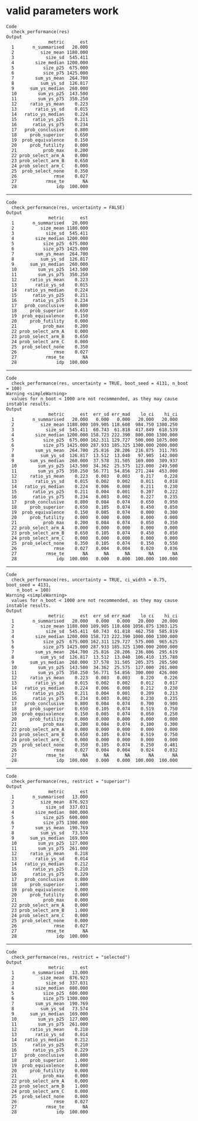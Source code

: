 # valid parameters work

    Code
      check_performance(res)
    Output
                    metric      est
      1       n_summarised   20.000
      2          size_mean 1180.000
      3            size_sd  545.411
      4        size_median 1200.000
      5           size_p25  675.000
      6           size_p75 1425.000
      7        sum_ys_mean  264.700
      8          sum_ys_sd  126.817
      9      sum_ys_median  260.000
      10        sum_ys_p25  143.500
      11        sum_ys_p75  350.250
      12     ratio_ys_mean    0.223
      13       ratio_ys_sd    0.015
      14   ratio_ys_median    0.224
      15      ratio_ys_p25    0.211
      16      ratio_ys_p75    0.234
      17   prob_conclusive    0.800
      18     prob_superior    0.650
      19  prob_equivalence    0.150
      20     prob_futility    0.000
      21          prob_max    0.200
      22 prob_select_arm_A    0.000
      23 prob_select_arm_B    0.650
      24 prob_select_arm_C    0.000
      25  prob_select_none    0.350
      26              rmse    0.027
      27           rmse_te       NA
      28               idp  100.000

---

    Code
      check_performance(res, uncertainty = FALSE)
    Output
                    metric      est
      1       n_summarised   20.000
      2          size_mean 1180.000
      3            size_sd  545.411
      4        size_median 1200.000
      5           size_p25  675.000
      6           size_p75 1425.000
      7        sum_ys_mean  264.700
      8          sum_ys_sd  126.817
      9      sum_ys_median  260.000
      10        sum_ys_p25  143.500
      11        sum_ys_p75  350.250
      12     ratio_ys_mean    0.223
      13       ratio_ys_sd    0.015
      14   ratio_ys_median    0.224
      15      ratio_ys_p25    0.211
      16      ratio_ys_p75    0.234
      17   prob_conclusive    0.800
      18     prob_superior    0.650
      19  prob_equivalence    0.150
      20     prob_futility    0.000
      21          prob_max    0.200
      22 prob_select_arm_A    0.000
      23 prob_select_arm_B    0.650
      24 prob_select_arm_C    0.000
      25  prob_select_none    0.350
      26              rmse    0.027
      27           rmse_te       NA
      28               idp  100.000

---

    Code
      check_performance(res, uncertainty = TRUE, boot_seed = 4131, n_boot = 100)
    Warning <simpleWarning>
      values for n_boot < 1000 are not recommended, as they may cause instable results.
    Output
                    metric      est  err_sd err_mad    lo_ci    hi_ci
      1       n_summarised   20.000   0.000   0.000   20.000   20.000
      2          size_mean 1180.000 109.905 118.608  984.750 1380.250
      3            size_sd  545.411  60.743  61.818  417.849  618.539
      4        size_median 1200.000 158.723 222.390  800.000 1300.000
      5           size_p25  675.000 162.311 129.727  500.000 1075.000
      6           size_p75 1425.000 287.933 185.325 1300.000 2000.000
      7        sum_ys_mean  264.700  25.816  28.206  216.875  311.785
      8          sum_ys_sd  126.817  13.512  13.040   97.905  142.000
      9      sum_ys_median  260.000  37.578  31.505  169.000  309.937
      10        sum_ys_p25  143.500  34.362  25.575  123.000  249.500
      11        sum_ys_p75  350.250  56.771  54.856  271.244  453.000
      12     ratio_ys_mean    0.223   0.003   0.003    0.217    0.228
      13       ratio_ys_sd    0.015   0.002   0.002    0.011    0.018
      14   ratio_ys_median    0.224   0.006   0.008    0.211    0.230
      15      ratio_ys_p25    0.211   0.004   0.001    0.207    0.222
      16      ratio_ys_p75    0.234   0.003   0.002    0.227    0.235
      17   prob_conclusive    0.800   0.084   0.074    0.650    0.950
      18     prob_superior    0.650   0.105   0.074    0.450    0.850
      19  prob_equivalence    0.150   0.085   0.074    0.000    0.300
      20     prob_futility    0.000   0.000   0.000    0.000    0.000
      21          prob_max    0.200   0.084   0.074    0.050    0.350
      22 prob_select_arm_A    0.000   0.000   0.000    0.000    0.000
      23 prob_select_arm_B    0.650   0.105   0.074    0.450    0.850
      24 prob_select_arm_C    0.000   0.000   0.000    0.000    0.000
      25  prob_select_none    0.350   0.105   0.074    0.150    0.550
      26              rmse    0.027   0.004   0.004    0.020    0.036
      27           rmse_te       NA      NA      NA       NA       NA
      28               idp  100.000   0.000   0.000  100.000  100.000

---

    Code
      check_performance(res, uncertainty = TRUE, ci_width = 0.75, boot_seed = 4131,
        n_boot = 100)
    Warning <simpleWarning>
      values for n_boot < 1000 are not recommended, as they may cause instable results.
    Output
                    metric      est  err_sd err_mad    lo_ci    hi_ci
      1       n_summarised   20.000   0.000   0.000   20.000   20.000
      2          size_mean 1180.000 109.905 118.608 1056.875 1303.125
      3            size_sd  545.411  60.743  61.818  462.758  585.819
      4        size_median 1200.000 158.723 222.390 1000.000 1300.000
      5           size_p25  675.000 162.311 129.727  575.000  965.625
      6           size_p75 1425.000 287.933 185.325 1300.000 2000.000
      7        sum_ys_mean  264.700  25.816  28.206  236.806  295.619
      8          sum_ys_sd  126.817  13.512  13.040  106.410  135.780
      9      sum_ys_median  260.000  37.578  31.505  205.375  285.500
      10        sum_ys_p25  143.500  34.362  25.575  127.000  201.000
      11        sum_ys_p75  350.250  56.771  54.856  300.000  426.000
      12     ratio_ys_mean    0.223   0.003   0.003    0.220    0.226
      13       ratio_ys_sd    0.015   0.002   0.002    0.012    0.017
      14   ratio_ys_median    0.224   0.006   0.008    0.212    0.230
      15      ratio_ys_p25    0.211   0.004   0.001    0.209    0.213
      16      ratio_ys_p75    0.234   0.003   0.002    0.230    0.235
      17   prob_conclusive    0.800   0.084   0.074    0.700    0.900
      18     prob_superior    0.650   0.105   0.074    0.519    0.750
      19  prob_equivalence    0.150   0.085   0.074    0.050    0.250
      20     prob_futility    0.000   0.000   0.000    0.000    0.000
      21          prob_max    0.200   0.084   0.074    0.100    0.300
      22 prob_select_arm_A    0.000   0.000   0.000    0.000    0.000
      23 prob_select_arm_B    0.650   0.105   0.074    0.519    0.750
      24 prob_select_arm_C    0.000   0.000   0.000    0.000    0.000
      25  prob_select_none    0.350   0.105   0.074    0.250    0.481
      26              rmse    0.027   0.004   0.004    0.024    0.032
      27           rmse_te       NA      NA      NA       NA       NA
      28               idp  100.000   0.000   0.000  100.000  100.000

---

    Code
      check_performance(res, restrict = "superior")
    Output
                    metric      est
      1       n_summarised   13.000
      2          size_mean  876.923
      3            size_sd  337.031
      4        size_median  800.000
      5           size_p25  600.000
      6           size_p75 1300.000
      7        sum_ys_mean  190.769
      8          sum_ys_sd   73.574
      9      sum_ys_median  169.000
      10        sum_ys_p25  127.000
      11        sum_ys_p75  261.000
      12     ratio_ys_mean    0.218
      13       ratio_ys_sd    0.014
      14   ratio_ys_median    0.212
      15      ratio_ys_p25    0.210
      16      ratio_ys_p75    0.229
      17   prob_conclusive    0.800
      18     prob_superior    1.000
      19  prob_equivalence    0.000
      20     prob_futility    0.000
      21          prob_max    0.000
      22 prob_select_arm_A    0.000
      23 prob_select_arm_B    1.000
      24 prob_select_arm_C    0.000
      25  prob_select_none    0.000
      26              rmse    0.027
      27           rmse_te       NA
      28               idp  100.000

---

    Code
      check_performance(res, restrict = "selected")
    Output
                    metric      est
      1       n_summarised   13.000
      2          size_mean  876.923
      3            size_sd  337.031
      4        size_median  800.000
      5           size_p25  600.000
      6           size_p75 1300.000
      7        sum_ys_mean  190.769
      8          sum_ys_sd   73.574
      9      sum_ys_median  169.000
      10        sum_ys_p25  127.000
      11        sum_ys_p75  261.000
      12     ratio_ys_mean    0.218
      13       ratio_ys_sd    0.014
      14   ratio_ys_median    0.212
      15      ratio_ys_p25    0.210
      16      ratio_ys_p75    0.229
      17   prob_conclusive    0.800
      18     prob_superior    1.000
      19  prob_equivalence    0.000
      20     prob_futility    0.000
      21          prob_max    0.000
      22 prob_select_arm_A    0.000
      23 prob_select_arm_B    1.000
      24 prob_select_arm_C    0.000
      25  prob_select_none    0.000
      26              rmse    0.027
      27           rmse_te       NA
      28               idp  100.000

